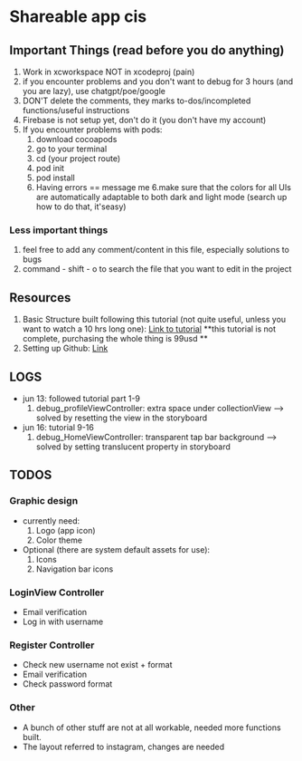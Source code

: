 # Shareable app cis

## Important Things (read before you do anything)
1. Work in xcworkspace NOT in xcodeproj (pain)
2. if you encounter problems and you don't want to debug for 3 hours (and you are lazy), use chatgpt/poe/google
3. DON'T delete the comments, they marks to-dos/incompleted functions/useful instructions
4. Firebase is not setup yet, don't do it (you don't have my account)
5. If you encounter problems with pods:
    1. download cocoapods
    2. go to your terminal 
    3. cd (your project route)
    4. pod init
    5. pod install
    6. Having errors == message me
6.make sure that the colors for all UIs are automatically adaptable to both dark and light mode (search up how to do that, it'seasy)

### Less important things
1. feel free to add any comment/content in this file, especially solutions to bugs
2. command - shift - o to search the file that you want to edit in the project

 
## Resources
1. Basic Structure built following this tutorial (not quite useful, unless you want to watch a 10 hrs long one): [Link to tutorial](https://www.youtube.com/watch?v=BcsoBVakrTM&list=PL5PR3UyfTWvfhKNQkT3Wgq6QIIWRJyxM3&index=9)
    **this tutorial is not complete, purchasing the whole thing is 99usd **
2. Setting up Github: [Link](https://docs.github.com/en/pull-requests/collaborating-with-pull-requests/proposing-changes-to-your-work-with-pull-requests/about-pull-requests)



## LOGS
- jun 13: followed tutorial part 1-9
  1. debug_profileViewController: extra space under collectionView --> solved by resetting the view in the storyboard
- jun 16: tutorial 9-16
  1. debug_HomeViewController: transparent tap bar background --> solved by setting translucent property in storyboard

## TODOS
### Graphic design
- currently need:
  1. Logo (app icon)
  2. Color theme
- Optional (there are system default assets for use):
  1. Icons
  2. Navigation bar icons
  
### LoginView Controller
- Email verification
- Log in with username 
  
### Register Controller
- Check new username not exist + format
- Email verification
- Check password format
    
### Other
- A bunch of other stuff are not at all workable, needed more functions built.
- The layout referred to instagram, changes are needed
